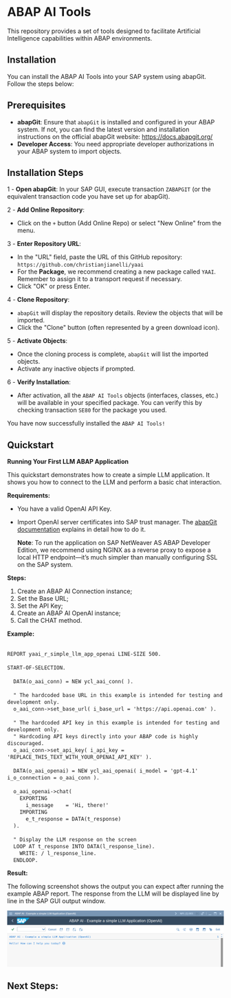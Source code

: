 # ABAP AI Tools
This repository provides a set of tools designed to facilitate Artificial Intelligence capabilities within ABAP environments.

## Installation
You can install the ABAP AI Tools into your SAP system using abapGit. Follow the steps below:

## Prerequisites
 - **abapGit**: Ensure that `abapGit` is installed and configured in your ABAP system. If not, you can find the latest version and installation instructions on the official abapGit website: https://docs.abapgit.org/
 - **Developer Access**: You need appropriate developer authorizations in your ABAP system to import objects.

## Installation Steps
1 - **Open abapGit**: In your SAP GUI, execute transaction `ZABAPGIT` (or the equivalent transaction code you have set up for abapGit).

2 - **Add Online Repository**:
  - Click on the `+` button (Add Online Repo) or select "New Online" from the menu.

3 - **Enter Repository URL**:
  - In the "URL" field, paste the URL of this GitHub repository: `https://github.com/christianjianelli/yaai`
  - For the **Package**, we recommend creating a new package called `YAAI`. Remember to assign it to a transport request if necessary.
  - Click "OK" or press Enter.

4 - **Clone Repository**:
  - `abapGit` will display the repository details. Review the objects that will be imported.
  - Click the "Clone" button (often represented by a green download icon).

5 - **Activate Objects**:
  - Once the cloning process is complete, `abapGit` will list the imported objects.
  - Activate any inactive objects if prompted.

6 - **Verify Installation**:
  - After activation, all the `ABAP AI Tools` objects (interfaces, classes, etc.) will be available in your specified package. You can verify this by checking transaction `SE80` for the package you used.

You have now successfully installed the `ABAP AI Tools!`

## Quickstart

**Running Your First LLM ABAP Application**

This quickstart demonstrates how to create a simple LLM application. It shows you how to connect to the LLM and perform a basic chat interaction.

**Requirements:** 
*   You have a valid OpenAI API Key.
*   Import OpenAI server certificates into SAP trust manager. The [abapGit documentation](https://docs.abapgit.org/user-guide/setup/ssl-setup.html) explains in detail how to do it.

    **Note**: To run the application on SAP NetWeaver AS ABAP Developer Edition, we recommend using NGINX as a reverse proxy to expose a local HTTP endpoint—it’s much simpler than manually configuring SSL on the SAP system.

**Steps:**
1.  Create an ABAP AI Connection instance;
2.  Set the Base URL;
3.  Set the API Key;
4.  Create an ABAP AI OpenAI instance;
5.  Call the CHAT method.

**Example:**

```ABAP

REPORT yaai_r_simple_llm_app_openai LINE-SIZE 500.

START-OF-SELECTION.

  DATA(o_aai_conn) = NEW ycl_aai_conn( ).

  " The hardcoded base URL in this example is intended for testing and development only. 
  o_aai_conn->set_base_url( i_base_url = 'https://api.openai.com' ).
 
  " The hardcoded API key in this example is intended for testing and development only.
  " Hardcoding API keys directly into your ABAP code is highly discouraged.
  o_aai_conn->set_api_key( i_api_key = 'REPLACE_THIS_TEXT_WITH_YOUR_OPENAI_API_KEY' ).

  DATA(o_aai_openai) = NEW ycl_aai_openai( i_model = 'gpt-4.1' i_o_connection = o_aai_conn ).

  o_aai_openai->chat(
    EXPORTING
      i_message    = 'Hi, there!'
    IMPORTING
      e_t_response = DATA(t_response)
  ).

  " Display the LLM response on the screen
  LOOP AT t_response INTO DATA(l_response_line).
    WRITE: / l_response_line.
  ENDLOOP.

``` 

**Result:**

The following screenshot shows the output you can expect after running the example ABAP report. The response from the LLM will be displayed line by line in the SAP GUI output window.

![Output of the ABAP AI LLM quickstart application](docs/images/QuickstartReportRunOpenAI.png)

## Next Steps:

